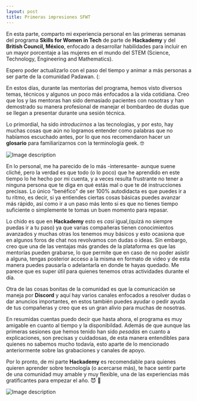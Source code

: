 ```yaml
---
layout: post 
title: Primeras impresiones SFWT
--- 
```


En esta parte, comparto mi experiencia personal en las primeras semanas del programa **Skills for Women in Tech** de parte de **Hackademy** y del **British Council, México**, enfocado a desarrollar habilidades para incluir en un mayor porcentaje a las mujeres en el mundo del STEM (Science, Technology, Engineering and Mathematics).

Espero poder actualizarlo con el paso del tiempo y animar a más personas a ser parte de la comunidad Padawan. (: 

En estos días, durante las mentorías del programa, hemos  visto diversos temas, técnicos y algunos un poco más enfocados a la vida cotidiana. Creo que los y las mentoras han sido demasiado pacientes con nosotras y han demostrado su manera profesional de manejar el bombardeo de dudas que se llegan a presentar durante una sesión técnica. 

Lo primordial, ha sido _introducirnos_ a las tecnologías, y por esto, hay muchas cosas que aún no logramos entender como palabras que no habíamos escuchado antes, por lo que nos recomendaron hacer un **glosario** para familiarizarnos con la terminología geek. 🤓 

![Image description](https://comunidad.padawan.dev/uploads/articles/bqvpglqeksf0u80j790f.png)

En lo personal, me ha parecido de lo más -interesante- aunque suene cliché, pero la verdad es que todo (o lo poco)
que he aprendido en este tiempo lo he hecho por mi cuenta, y a veces resulta frustrante no tener a ninguna persona que te diga en qué estás mal o que te dé instrucciones precisas. Lo único "benéfico" de ser 100% autodidacta es que puedes ir a tu ritmo, es decir, si ya entiendes ciertas cosas básicas puedes avanzar más rápido, así como ir a un paso más lento si es que no tienes tiempo suficiente o simplemente te tomas un buen momento para repasar.

Lo chido es que en **Hackademy** esto es _casi_ igual,(quizá no siempre puedas ir a tu paso) ya que varias compañeras tienen conocimientos avanzados y muchas otras los tenemos muy básicos y esto ocasiona que en algunos foros de chat nos revolvamos con dudas o ideas. Sin embargo, creo que una de las ventajas más grandes de la plataforma es que las mentorías pueden grabarse, lo que permite que en caso de no poder asistir a alguna, tengas posterior acceso a la misma en formato de video y de esta manera puedes pausarla o adelantarla en donde te hayas quedado. Me parece que es super útil para quienes tenemos otras actividades durante el día.  

Otra de las cosas bonitas de la comunidad es que la comunicación se maneja por **Discord** y aquí hay varios canales enfocados a resolver dudas o dar anuncios importantes, en estos también puedes ayudar o pedir ayuda de tus compañeras y creo que es un gran alivio para muchas de nosotras. 

En resumidas cuentas puedo decir que hasta ahora, el programa es muy amigable en cuanto al tiempo y la disponibildad. Además de que aunque las primeras sesiones que hemos tenido han sido _pesadas_ en cuanto a explicaciones, son precisas y cuidadosas, de esta manera entendibles para quienes no sabemos mucho todavía, esto aparte de lo mencionado anteriormente sobre las grabaciones y canales de apoyo. 

Por lo pronto, de mi parte **Hackademy** es recomendable para quienes quieren aprender sobre tecnología (o acercarse más), te hace sentir parte de una comunidad muy amable y muy flexible, una de las experiencias más gratificantes para empezar el año. 😈 🤍 

 ![Image description](https://comunidad.padawan.dev/uploads/articles/mjf54wwz8gwbv89qx3z8.png)